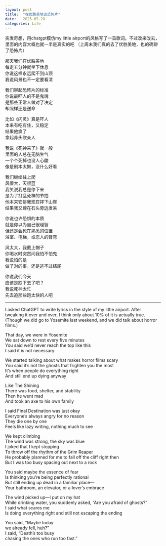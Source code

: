 ```yaml
---
layout: post
title:  "在优胜美地谈恐怖片"
date:   2025-05-28
categories: Life
---
```


突发奇想，用chatgpt模仿my little airport的风格写了一首歌词。不过改来改去，里面的内容大概也就一半是真实的吧
（上周末我们真的去了优胜美地，也的确聊了恐怖片）

那天我们在优胜美地\
每走五分钟就坐下休息\
你说这样永远爬不到山顶\
我说风景也不一定要看清

我们聊起恐怖片的标准\
你说最吓人的不是鬼魂\
是那些正常人做对了决定\
却照样还是送命

比如《闪灵》真是吓人\
本来有吃有住，又稳定\
结果他疯了\
拿起斧头砍亲人

我说《死神来了》就一般\
里面的人总在无脑生气\
一个个死掉也没人心酸\
像是剧本太懒，没什么好看

我们继续往上爬\
风很大，天很蓝\
我笑说我总是停下来\
是为了打乱死神的节拍\
他本来安排我现在摔下山崖\
结果我又蹲在石头旁边发呆

你说也许恐惧的本质\
就是你以为自己很理智\
但还是会死在熟悉的位置\
浴室、电梯，或恋人的臂弯

风太大，我戴上帽子\
你喝水时突然问我怕不怕鬼\
我说怕的是\
做了对的事，还是逃不过结尾

你说我们今天\
应该是跌下去了吧？\
我说死神太忙\
先去追那些跑太快的人吧

---

I asked ChatGPT to write lyrics in the style of my little airport.
After tweaking it over and over, I think only about 10% of it is actually true.
(Though we did go to Yosemite last weekend, and we did talk about horror films.)

That day, we were in Yosemite\
We sat down to rest every five minutes\
You said we’d never reach the top like this\
I said it is not necessary

We started talking about what makes horror films scary\
You said it’s not the ghosts that frighten you the most\
It’s when people do everything right\
And still end up dying anyway

Like The Shining\
There was food, shelter, and stability\
Then he went mad\
And took an axe to his own family

I said Final Destination was just okay\
Everyone’s always angry for no reason\
They die one by one\
Feels like lazy writing, nothing much to see

We kept climbing\
The wind was strong, the sky was blue\
I joked that I kept stopping\
To throw off the rhythm of the Grim Reaper\
He probably planned for me to fall off the cliff right then\
But I was too busy spacing out next to a rock

You said maybe the essence of fear\
Is thinking you're being perfectly rational\
But still ending up dead in a familiar place—\
Your bathroom, an elevator, or a lover’s embrace

The wind picked up—I put on my hat\
While drinking water, you suddenly asked, “Are you afraid of ghosts?”\
I said what scares me\
Is doing everything right and still not escaping the ending

You said, “Maybe today\
we already fell, huh?”\
I said, “Death’s too busy\
chasing the ones who run too fast.”
